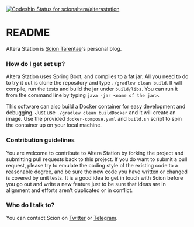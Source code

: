[ ![Codeship Status for scionaltera/alterastation](https://codeship.com/projects/682736f0-e9ff-0135-2465-46b2e6c03079/status?branch=master)](https://codeship.com/projects/270019)

# README #

Altera Station is [Scion Tarentae](https://www.darkjedibrotherhood.com/members/9335)'s personal blog.

### How do I get set up? ###

Altera Station uses Spring Boot, and compiles to a fat jar. All you need to do to try it out is clone the repository and type `./gradlew clean build`. It will compile, run the tests and build the jar under `build/libs`. You can run it from the command line by typing `java -jar <name of the jar>`.

This software can also build a Docker container for easy development and debugging. Just use `./gradlew clean buildDocker` and it will create an image. Use the provided `docker-compose.yaml` and `build.sh` script to spin the container up on your local machine.

### Contribution guidelines ###

You are welcome to contribute to Altera Station by forking the project and submitting pull requests back to this project. If you do want to submit a pull request, please try to emulate the coding style of the existing code to a reasonable degree, and be sure the new code you have written or changed is covered by unit tests. It is a good idea to get in touch with Scion before you go out and write a new feature just to be sure that ideas are in alignment and efforts aren't duplicated or in conflict.

### Who do I talk to? ###

You can contact Scion on [Twitter](twitter.com/ScionAltera) or [Telegram](http://telegram.me/ScionAltera).
